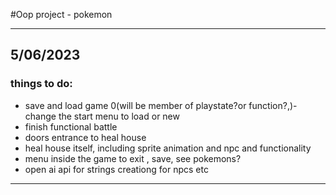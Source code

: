 <!--To-Do List-->

#Oop project - pokemon

***
## **5/06/2023**
### things to do:
* save and load game 0(will be member of playstate?or function?,)-change the start menu to load or new
* finish functional battle
* doors entrance to heal house
* heal house itself, including sprite animation and npc and functionality
* menu inside the game to exit , save, see pokemons?
* open ai api for strings creationg for npcs etc
***